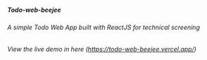 ##### Todo-web-beejee
###### A simple Todo Web App built with ReactJS for technical screening
###### View the live demo in here (https://todo-web-beejee.vercel.app/)
